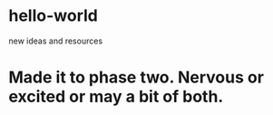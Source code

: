 # hello-world
new ideas and resources
# Made it to phase two. Nervous or excited or may a bit of both.  
